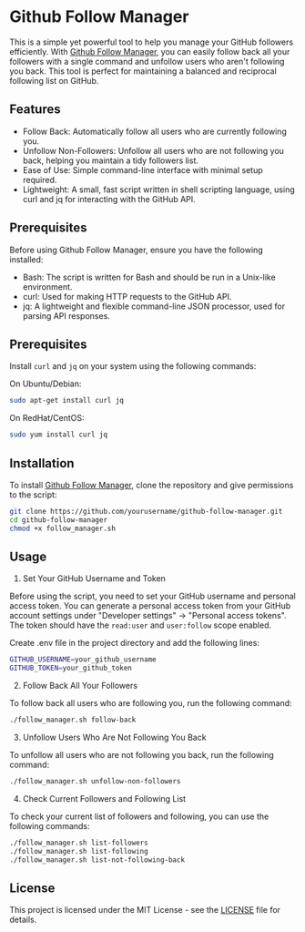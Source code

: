 # Github Follow Manager

This is a simple yet powerful tool to help you manage your GitHub followers efficiently. With [Github Follow Manager](https://github.com/mldxo/github-follow-manager), you can easily follow back all your followers with a single command and unfollow users who aren't following you back. This tool is perfect for maintaining a balanced and reciprocal following list on GitHub.

## Features

- Follow Back: Automatically follow all users who are currently following you.
- Unfollow Non-Followers: Unfollow all users who are not following you back, helping you maintain a tidy followers list.
- Ease of Use: Simple command-line interface with minimal setup required.
- Lightweight: A small, fast script written in shell scripting language, using curl and jq for interacting with the GitHub API.

## Prerequisites

Before using Github Follow Manager, ensure you have the following installed:

- Bash: The script is written for Bash and should be run in a Unix-like environment.
- curl: Used for making HTTP requests to the GitHub API.
- jq: A lightweight and flexible command-line JSON processor, used for parsing API responses.

## Prerequisites

Install `curl` and `jq` on your system using the following commands:

On Ubuntu/Debian:
```bash
sudo apt-get install curl jq
```

On RedHat/CentOS:
```bash
sudo yum install curl jq
```

## Installation

To install [Github Follow Manager](https://github.com/mldxo/github-follow-manager), clone the repository and give permissions to the script:

```bash
git clone https://github.com/yourusername/github-follow-manager.git
cd github-follow-manager
chmod +x follow_manager.sh
```

## Usage

1. Set Your GitHub Username and Token

Before using the script, you need to set your GitHub username and personal access token. You can generate a personal access token from your GitHub account settings under "Developer settings" -> "Personal access tokens". The token should have the `read:user` and `user:follow` scope enabled.

Create .env file in the project directory and add the following lines:
    
```bash
GITHUB_USERNAME=your_github_username
GITHUB_TOKEN=your_github_token
```

2. Follow Back All Your Followers

To follow back all users who are following you, run the following command:

```bash
./follow_manager.sh follow-back
```

3. Unfollow Users Who Are Not Following You Back

To unfollow all users who are not following you back, run the following command:

```bash
./follow_manager.sh unfollow-non-followers
```

4. Check Current Followers and Following List

To check your current list of followers and following, you can use the following commands:

```bash
./follow_manager.sh list-followers
./follow_manager.sh list-following
./follow_manager.sh list-not-following-back
```

## License

This project is licensed under the MIT License - see the [LICENSE](LICENSE) file for details.
